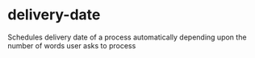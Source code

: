 # delivery-date
Schedules delivery date of a process automatically depending upon the number of words user asks to process
